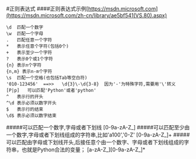 #正则表达式
####正则表达式示例[https://msdn.microsoft.com](https://msdn.microsoft.com/zh-cn/library/ae5bf541(VS.80).aspx)

	\d  匹配一个数字
	\w  匹配一个字母
	.   匹配任意一个字符
	*   表示任意个字符(包括0个)
	+	表示至少一个字符
	?	表示0个或1个字符
	{n}	表示n个字符
	{n,m} 表示n-m个字符
	\s	匹配一个空格(也包括Tab等空白符)
	'010-123456'  ==>>   \d{3}\-\d{3-8}  因为'-'为特殊字符,需要用'\'转义
	[P|p]	可以匹配'Python'或者'python'
	^	表示行的开头
	^\d	表示必须以数字开头
	$	表示行的结束
	\d$	表示必须以数字结束
	
	
#####可以匹配一个数字,字母或者下划线
	[0-9a-zA-Z\_]
#####可以匹配至少由一个数字,字母或者下划线组成的字符串,比如'a100','0-Z'
	[0-9a-zA-Z\_]+
#####可以匹配由字母或下划线开头,后接任意个由一个数字、字母或者下划线组成的字符串，也就是Python合法的变量；	
	[a-zA-Z\_][0-9a-zA-Z\_]*

